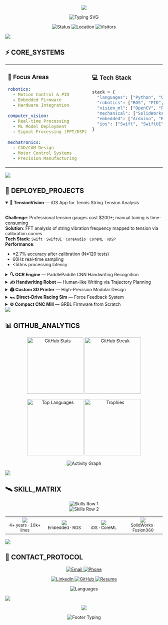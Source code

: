 <!-- prettier-ignore-start -->

<p align="center">
  <img src="https://capsule-render.vercel.app/api?type=waving&color=0:00FFFF,50:00CED1,100:0D1117&height=200&section=header&text=ROGER%20PAN&fontSize=70&fontColor=FFFFFF&animation=twinkling&fontAlignY=35&desc=SOFTWARE%20AND%20HARDWARE%20ENGINEER&descSize=20&descAlignY=55" />
</p>

<p align="center">
  <img src="https://readme-typing-svg.demolab.com?font=Fira+Code&size=18&pause=1000&color=00FFFF&center=true&vCenter=true&width=600&lines=Building+Intelligent+Mechatronic+Systems;4%2B+Years+%7C+6+Major+Projects+%7C+Physics+%E2%86%92+Code;Open+to+2026+Robotics%2FML+Engineer+Roles" alt="Typing SVG" />
</p>

<p align="center">
  <img src="https://img.shields.io/badge/STATUS-●%20Online-00FF41?style=for-the-badge&labelColor=000000&color=000000" alt="Status" />
  <img src="https://img.shields.io/badge/LOCATION-San%20Jose%2C%20CA-00FFFF?style=for-the-badge&labelColor=000000&color=000000" alt="Location" />
  <img src="https://komarev.com/ghpvc/?username=RogerPan1203&color=00FFFF&style=for-the-badge&label=VISITORS" alt="Visitors" />
</p>

<img src="https://capsule-render.vercel.app/api?type=rect&color=0:00FFFF,100:0D1117&height=2&section=header" />

<br>

## ⚡ CORE_SYSTEMS

<table>
<tr>
<td width="50%" valign="top">

### 🎯 Focus Areas
```yaml
robotics:
  - Motion Control & PID
  - Embedded Firmware
  - Hardware Integration
  
computer_vision:
  - Real-time Processing
  - ML Model Deployment
  - Signal Processing (FFT/DSP)
  
mechatronics:
  - CAD/CAM Design
  - Motor Control Systems
  - Precision Manufacturing
```

</td>
<td width="50%" valign="top">

### 💻 Tech Stack
```python
stack = {
  "languages": ["Python", "C++", "Swift", "Java"],
  "robotics": ["ROS", "PID", "Motor Drivers"],
  "vision_ml": ["OpenCV", "PyTorch", "PaddlePaddle", "CoreML"],
  "mechanical": ["SolidWorks", "Fusion360", "GRBL", "Marlin"],
  "embedded": ["Arduino", "Raspberry Pi", "Firmware"],
  "ios": ["Swift", "SwiftUI", "CoreAudio", "AVFoundation"]
}
```

</td>
</tr>
</table>

<img src="https://capsule-render.vercel.app/api?type=rect&color=0:00FFFF,100:0D1117&height=2&section=header" />

<br>

## 🔬 DEPLOYED_PROJECTS

<details open>
<summary><b>🎾 TensionVision</b> — iOS App for Tennis String Tension Analysis</summary>

<br>

**Challenge**: Professional tension gauges cost $200+; manual tuning is time-consuming  
**Solution**: FFT analysis of string vibration frequency mapped to tension via calibration curves  
**Tech Stack**: `Swift` · `SwiftUI` · `CoreAudio` · `CoreML` · `vDSP`  
**Performance**: 
- ±2.7% accuracy after calibration (N=120 tests)
- 60Hz real-time sampling
- <50ms processing latency

</details>

<details>
<summary><b>🔍 OCR Engine</b> — PaddlePaddle CNN Handwriting Recognition</summary>

<br>

**Challenge**: Accurate handwritten digit recognition with minimal preprocessing  
**Solution**: Custom CNN architecture with optimized data augmentation pipeline  
**Tech Stack**: `Python` · `PaddlePaddle` · `OpenCV` · `NumPy`  
**Achievement**: 
- 🏆 **2nd Prize** — Jiangsu Province AI Competition
- 99.2% accuracy on validation set
- 2.1ms inference time per image

</details>

<details>
<summary><b>✍️ Handwriting Robot</b> — Human-like Writing via Trajectory Planning</summary>

<br>

**Challenge**: Robotic motion looks mechanical; achieving smooth curves at varying speeds  
**Solution**: Bezier curve trajectory generation + adaptive PID control with feedforward  
**Tech Stack**: `C++` · `ROS` · `Stepper Motors` · `Trajectory Planning`  
**Performance**:
- 0.3mm RMS path tracking error
- Variable speed control (20-80 mm/s)
- Human evaluators rated 7.8/10 for realism

</details>

<details>
<summary><b>🖨️ Custom 3D Printer</b> — High-Precision Modular Design</summary>

<br>

**Challenge**: Off-the-shelf printers lack precision for small mechanical parts  
**Solution**: Custom kinematics with upgraded linear rails, direct drive extruder, PID-tuned hotend  
**Tech Stack**: `Marlin Firmware` · `SolidWorks` · `CAD` · `PID Tuning`  
**Specs**:
- 0.05mm layer height capability
- 98% first-layer adhesion success rate
- 1000+ hours runtime with <2% maintenance downtime

</details>

<details>
<summary><b>🏎️ Direct-Drive Racing Sim</b> — Force Feedback System</summary>

<br>

**Challenge**: Simulating realistic road feedback forces with minimal latency  
**Solution**: Direct-drive motor with torque control + IMU sensor fusion for road feel  
**Tech Stack**: `Embedded C` · `Motor Control` · `PID` · `IMU Fusion`  
**Performance**:
- <2ms control loop latency
- 10Nm peak torque output
- 1kHz update rate for smooth feedback

</details>

<details>
<summary><b>⚙️ Compact CNC Mill</b> — GRBL Firmware from Scratch</summary>

<br>

**Challenge**: Commercial CNCs too large/expensive for hobbyist precision work  
**Solution**: Custom compact design with GRBL firmware modifications for enhanced accuracy  
**Tech Stack**: `GRBL` · `CAM` · `Stepper Motors` · `Microcontroller`  
**Specs**:
- 0.02mm repeatability
- Aluminum cutting capable (200mm/min feed rate)
- Custom toolpath generation via Python CAM scripts

</details>

<img src="https://capsule-render.vercel.app/api?type=rect&color=0:00FFFF,100:0D1117&height=2&section=header" />

<br>

## 📊 GITHUB_ANALYTICS

<p align="center">
  <img src="https://github-readme-stats.vercel.app/api?username=RogerPan1203&show_icons=true&theme=chartreuse-dark&hide_border=true&bg_color=0D1117&title_color=00FFFF&icon_color=00FF41&text_color=FFFFFF&ring_color=00FFFF" height="180" alt="GitHub Stats" />
  <img src="https://github-readme-streak-stats.herokuapp.com/?user=RogerPan1203&theme=chartreuse-dark&hide_border=true&background=0D1117&ring=00FFFF&fire=00FF41&currStreakLabel=00FFFF&sideLabels=FFFFFF" height="180" alt="GitHub Streak" />
</p>

<p align="center">
  <img src="https://github-readme-stats.vercel.app/api/top-langs/?username=RogerPan1203&layout=compact&theme=chartreuse-dark&hide_border=true&bg_color=0D1117&title_color=00FFFF&text_color=FFFFFF" height="180" alt="Top Languages" />
  <img src="https://github-profile-trophy.vercel.app/?username=RogerPan1203&theme=onestar&no-frame=true&column=3&row=2&margin-w=10&margin-h=10" height="180" alt="Trophies" />
</p>

<p align="center">
  <img src="https://github-readme-activity-graph.vercel.app/graph?username=RogerPan1203&theme=react-dark&bg_color=0D1117&color=00FFFF&line=00FF41&point=FFFFFF&hide_border=true&custom_title=Contribution%20Activity" alt="Activity Graph" />
</p>

<img src="https://capsule-render.vercel.app/api?type=rect&color=0:00FFFF,100:0D1117&height=2&section=header" />

<br>

## 🛰️ SKILL_MATRIX

<p align="center">
  <img src="https://skillicons.dev/icons?i=python,cpp,swift,java,opencv,pytorch,ros,arduino,raspberrypi,git&theme=dark" alt="Skills Row 1" />
  <br>
  <img src="https://skillicons.dev/icons?i=linux,vscode,xcode,docker,github,bash,matlab,figma,blender,unity&theme=dark" alt="Skills Row 2" />
</p>

<table align="center">
<tr>
<td align="center" width="25%">
<img src="https://img.shields.io/badge/Python-8%2F10-00FF41?style=for-the-badge&logo=python&logoColor=white&labelColor=000000" /><br>
<sub>4+ years · 10k+ lines</sub>
</td>
<td align="center" width="25%">
<img src="https://img.shields.io/badge/C++-6%2F10-00FFFF?style=for-the-badge&logo=cplusplus&logoColor=white&labelColor=000000" /><br>
<sub>Embedded · ROS</sub>
</td>
<td align="center" width="25%">
<img src="https://img.shields.io/badge/Swift-6%2F10-FF6B35?style=for-the-badge&logo=swift&logoColor=white&labelColor=000000" /><br>
<sub>iOS · CoreML</sub>
</td>
<td align="center" width="25%">
<img src="https://img.shields.io/badge/CAD-7%2F10-9B59B6?style=for-the-badge&logo=autodesk&logoColor=white&labelColor=000000" /><br>
<sub>SolidWorks · Fusion360</sub>
</td>
</tr>
</table>

<img src="https://capsule-render.vercel.app/api?type=rect&color=0:00FFFF,100:0D1117&height=2&section=header" />

<br>

## 📡 CONTACT_PROTOCOL

<p align="center">
  <a href="mailto:panyf200713@outlook.com">
    <img src="https://img.shields.io/badge/EMAIL-panyf200713@outlook.com-00FFFF?style=for-the-badge&logo=microsoft-outlook&logoColor=white&labelColor=000000" alt="Email" />
  </a>
  <a href="tel:+15303604994">
    <img src="https://img.shields.io/badge/PHONE-+1%20530%20360%204994-00FF41?style=for-the-badge&logo=phone&logoColor=white&labelColor=000000" alt="Phone" />
  </a>
</p>

<p align="center">
  <a href="https://linkedin.com/in/YifanPan">
    <img src="https://img.shields.io/badge/LinkedIn-YifanPan-0A66C2?style=for-the-badge&logo=linkedin&logoColor=white&labelColor=000000" alt="LinkedIn" />
  </a>
  <a href="https://github.com/RogerPan1203">
    <img src="https://img.shields.io/badge/GitHub-RogerPan1203-181717?style=for-the-badge&logo=github&logoColor=white&labelColor=000000" alt="GitHub" />
  </a>
  <a href="YOUR_RESUME_PDF_LINK">
    <img src="https://img.shields.io/badge/RESUME-Download%20PDF-FF6B35?style=for-the-badge&logo=adobeacrobatreader&logoColor=white&labelColor=000000" alt="Resume" />
  </a>
</p>

<p align="center">
  <img src="https://img.shields.io/badge/LANGUAGES-中文%20%7C%20English%20%7C%20日本語-9B59B6?style=for-the-badge&labelColor=000000" alt="Languages" />
</p>

<img src="https://capsule-render.vercel.app/api?type=rect&color=0:00FFFF,100:0D1117&height=2&section=header" />

<br>

<p align="center">
  <img src="https://capsule-render.vercel.app/api?type=waving&color=0:0D1117,50:00CED1,100:00FFFF&height=120&section=footer&reversal=true" />
</p>

<p align="center">
  <img src="https://readme-typing-svg.demolab.com?font=Fira+Code&size=14&pause=1000&color=00FFFF&center=true&vCenter=true&width=600&lines=%E2%9A%99%EF%B8%8F+Building+machines+that+see+and+think;%F0%9F%93%A7+Open+to+collaboration+on+robotics+%26+ML+projects;%E2%9C%A8+Let's+turn+physics+into+code+together" alt="Footer Typing" />
</p>

<!-- prettier-ignore-end -->
